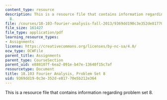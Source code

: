 ```yaml
---
content_type: resource
description: This is a resource file that contains information regarding problem set
  8.
file: /courses/18-103-fourier-analysis-fall-2013/9369dd190c3e352de81770e5b212e364_MIT18_103F13_pset8.pdf
file_size: 161427
file_type: application/pdf
learning_resource_types:
- Assignments
license: https://creativecommons.org/licenses/by-nc-sa/4.0/
ocw_type: OCWFile
parent_title: Assignments
parent_type: CourseSection
parent_uid: e888107f-6ea2-091e-b47e-13640f15c7af
resourcetype: Document
title: 18.103 Fourier Analysis, Problem Set 8
uid: 9369dd19-0c3e-352d-e817-70e5b212e364
---
```

This is a resource file that contains information regarding problem set 8.